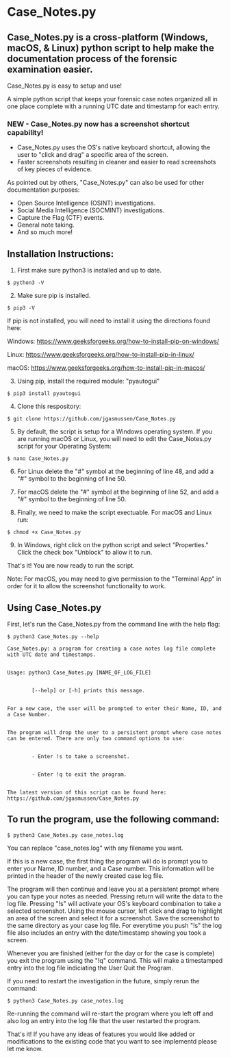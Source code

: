 # Case_Notes.py

## Case_Notes.py is a cross-platform (Windows, macOS, & Linux) python script to help make the documentation process of the forensic examination easier.

Case_Notes.py is easy to setup and use!

A simple python script that keeps your forensic case notes organized all in one place complete with a running UTC date and timestamp for each entry.

### NEW - Case_Notes.py now has a screenshot shortcut capability! 
- Case_Notes.py uses the OS's native keyboard shortcut, allowing the user to "click and drag" a specific area of the screen.
- Faster screenshots resulting in cleaner and easier to read screenshots of key pieces of evidence.


As pointed out by others, "Case_Notes.py" can also be used for other documentation purposes: 
- Open Source Intelligence (OSINT) investigations.
- Social Media Intelligence (SOCMINT) investigations.
- Capture the Flag (CTF) events. 
- General note taking.
- And so much more!

## Installation Instructions:

1. First make sure python3 is installed and up to date.

  ``` 
  $ python3 -V
  ```

2. Make sure pip is installed.

  ```
  $ pip3 -V
  ```
  
  If pip is not installed, you will need to install it using the directions found here: 
  
  Windows: https://www.geeksforgeeks.org/how-to-install-pip-on-windows/
  
  Linux: https://www.geeksforgeeks.org/how-to-install-pip-in-linux/
  
  macOS: https://www.geeksforgeeks.org/how-to-install-pip-in-macos/

3. Using pip, install the required module: "pyautogui"

  ```
  $ pip3 install pyautogui
  ```

4. Clone this respository:

  ```
  $ git clone https://github.com/jgasmussen/Case_Notes.py
  ```

5. By default, the script is setup for a Windows operating system. If you are running macOS or Linux, you will need to edit the Case_Notes.py script for your Operating System:

  ```
  $ nano Case_Notes.py
  ```

6. For Linux delete the "#" symbol at the beginning of line 48, and add a "#" symbol to the beginning of line 50.

7. For macOS delete the "#" symbol at the beginning of line 52, and add a "#" symbol to the beginning of line 50.

8. Finally, we need to make the script exectuable. For macOS and Linux run:

  ```
  $ chmod +x Case_Notes.py
  ```

9. In Windows, right click on the python script and select "Properties." Click the check box "Unblock" to allow it to run.

That's it! You are now ready to run the script.

Note: For macOS, you may need to give permission to the "Terminal App" in order for it to allow the screenshot functionality to work.  

## Using Case_Notes.py

First, let's run the Case_Notes.py from the command line with the help flag:

```
$ python3 Case_Notes.py --help
```

``` 
Case_Notes.py: a program for creating a case notes log file complete with UTC date and timestamps.


Usage: python3 Case_Notes.py [NAME_OF_LOG_FILE]


        [--help] or [-h] prints this message.


For a new case, the user will be prompted to enter their Name, ID, and a Case Number.


The program will drop the user to a persistent prompt where case notes can be entered. There are only two command options to use:


        - Enter !s to take a screenshot.


        - Enter !q to exit the program.


The latest version of this script can be found here: https://github.com/jgasmussen/Case_Notes.py
```


## To run the program, use the following command:

```
$ python3 Case_Notes.py case_notes.log
```

You can replace "case_notes.log" with any filename you want.

If this is a new case, the first thing the program will do is prompt you to enter your Name, ID number, and a Case number. This information will be printed in the header of the newly created case log file.

The program will then continue and leave you at a persistent prompt where you can type your notes as needed. 
Pressing return will write the data to the log file.
Pressing "!s" will activate your OS's keyboard combination to take a selected screenshot. Using the mouse cursor, left click and drag to highlight an area of the screen and select it for a screenshot. Save the screenshot to the same directory as your case log file. 
For everytime you push "!s" the log file also includes an entry with the date/timestamp showing you took a screen.

Whenever you are finished (either for the day or for the case is complete) you exit the program using the "!q" command.
This will make a timestamped entry into the log file indiciating the User Quit the Program.

If you need to restart the investigation in the future, simply rerun the command:

```
$ python3 Case_Notes.py case_notes.log
```

Re-running the command will re-start the program where you left off and also log an entry into the log file that the user restarted the program. 

That's it! If you have any ideas of features you would like added or modifications to the existing code that you want to see implementd please let me know.
